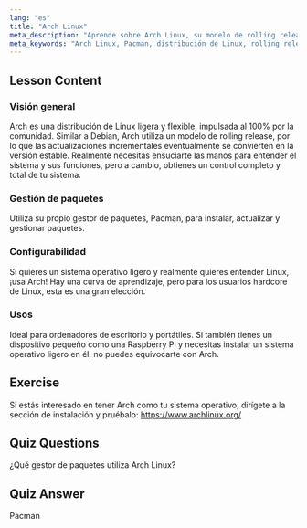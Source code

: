 ```yaml
---
lang: "es"
title: "Arch Linux"
meta_description: "Aprende sobre Arch Linux, su modelo de rolling release y el gestor de paquetes Pacman. Entiende por qué Arch es excelente para principiantes y usuarios avanzados que buscan control."
meta_keywords: "Arch Linux, Pacman, distribución de Linux, rolling release, tutorial de Linux, guía para principiantes, sistema operativo ligero"
---
```


## Lesson Content

### Visión general

Arch es una distribución de Linux ligera y flexible, impulsada al 100% por la comunidad. Similar a Debian, Arch utiliza un modelo de rolling release, por lo que las actualizaciones incrementales eventualmente se convierten en la versión estable. Realmente necesitas ensuciarte las manos para entender el sistema y sus funciones, pero a cambio, obtienes un control completo y total de tu sistema.

### Gestión de paquetes

Utiliza su propio gestor de paquetes, Pacman, para instalar, actualizar y gestionar paquetes.

### Configurabilidad

Si quieres un sistema operativo ligero y realmente quieres entender Linux, ¡usa Arch! Hay una curva de aprendizaje, pero para los usuarios hardcore de Linux, esta es una gran elección.

### Usos

Ideal para ordenadores de escritorio y portátiles. Si también tienes un dispositivo pequeño como una Raspberry Pi y necesitas instalar un sistema operativo ligero en él, no puedes equivocarte con Arch.

## Exercise

Si estás interesado en tener Arch como tu sistema operativo, dirígete a la sección de instalación y pruébalo: <https://www.archlinux.org/>

## Quiz Questions

¿Qué gestor de paquetes utiliza Arch Linux?

## Quiz Answer

Pacman
